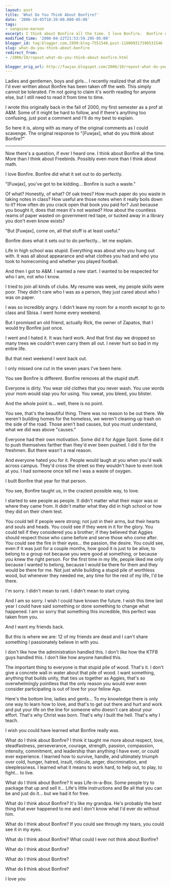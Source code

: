 ```yaml
---
layout: post
title: 'What Do You Think About Bonfire?'
date: '2006-10-05T18:39:00.000-05:00'
tags:
- sanguine-maroon
excerpt: I think about Bonfire all the time. I love Bonfire.  Bonfire did what it set out to do perfectly.
modified_time: '2008-04-22T21:53:59.295-05:00'
blogger_id: tag:blogger.com,1999:blog-7551548.post-116009317398531546
slug: what-do-you-think-about-bonfire
redirect_from: 
- /2006/10/repost-what-do-you-think-about-bonfire.html

blogger_orig_url: http://fuwjax.blogspot.com/2006/10/repost-what-do-you-think-about-bonfire.html
---
```


Ladies and gentlemen, boys and girls... I recently realized that all the stuff I'd ever written about Bonfire has been taken off the web.  This simply cannot be tolerated.  I'm not going to claim it's worth reading for anyone else, but I still need to read it from time to time.

I wrote this originally back in the fall of 2000, my first semester as a prof at A&M.  Some of it might be hard to follow, and if there's anything too confusing, just post a comment and I'll do my best to explain.

So here it is, along with as many of the original comments as I could scavenge.  The original response to "[Fuwjax], what do you think about Bonfire?"

---

Now there's a question, if ever I heard one.  I think about Bonfire all the time.  More than I think about Freebirds.  Possibly even more than I think about math.

I love Bonfire.  Bonfire did what it set out to do perfectly.

"[Fuwjax], you've got to be kidding... Bonfire is such a waste."

Of what?  Honestly, of what?  Of oak trees?  How much paper do you waste in taking notes in class?  How useful are those notes when it really boils down to it?  How often do you crack open that book you paid for?  Just because you bought it, does that mean it's not wasted?  How about the countless reams of paper wasted on government red tape, or tucked away in a library you don't even know exists?

"But [Fuwjax], come on, all that stuff is at least useful."

Bonfire does what it sets out to do perfectly... let me explain.

Life in high school was stupid.  Everything was about who you hung out with.  It was all about appearance and what clothes you had and who you took to homecoming and whether you played football.

And then I got to A&M.  I wanted a new start.  I wanted to be respected for who I am, not who I know.

I tried to join all kinds of clubs.  My resume was week, my people skills were poor.  They didn't care who I was as a person, they just cared about who I was on paper.

I was so incredibly angry.  I didn't leave my room for a month except to go to class and Sbisa.  I went home every weekend.

But I promised an old friend, actually Rick, the owner of Zapatos, that I would try Bonfire just once.

I went and I hated it.  It was hard work.  And that first day we dropped so many trees we couldn't even carry them all out.  I never hurt so bad in my entire life.

But that next weekend I went back out.

I only missed one cut in the seven years I've been here.

You see Bonfire is different.  Bonfire removes all the stupid stuff.

Everyone is dirty.  You wear old clothes that you never wash.  You use words your mom would slap you for using.  You sweat, you bleed, you blister.

And the whole point is... well, there is no point.

You see, that's the beautiful thing.  There was no reason to be out there.  We weren't building homes for the homeless, we weren't cleaning up trash on the side of the road.  Those aren't bad causes, but you must understand, what we did was above "causes."

Everyone had their own motivation.  Some did it for Aggie Spirit.  Some did it to push themselves farther than they'd ever been pushed.  I did it for the freshmen.  But there wasn't a real reason.

And everyone hated you for it.  People would laugh at you when you'd walk across campus.  They'd cross the street so they wouldn't have to even look at you.  I had someone once tell me I was a waste of oxygen.  

I built Bonfire that year for that person.

You see, Bonfire taught us, in the craziest possible way, to love.

I started to see people as people.  It didn't matter what their major was or where they came from.  It didn't matter what they did in high school or how they did on their chem test.

You could tell if people were strong; not just in their arms, but their hearts and souls and heads.  You could see if they were in it for the glory.  You could tell if they considered you a brother; if they believed that Aggies should respect those who came before and serve those who come after.  You could see the fire in their eyes... the passion, the desire.  You could see, even if it was just for a couple months, how good it is just to be alive, to belong to a group not because you were good at something, or because you knew the right person.  For the first time in my life, people liked me only because I wanted to belong, because I would be there for them and they would be there for me. Not just while building a stupid pile of worthless wood, but whenever they needed me, any time for the rest of my life, I'd be there.

I'm sorry.  I didn't mean to rant.  I didn't mean to start crying.

And I am so sorry.  I wish I could have known the future.  I wish this time last year I could have said something or done something to change what happened.  I am so sorry that something this incredible, this perfect was taken from you.

And I want my friends back.

But this is where we are: 12 of my friends are dead and I can't share something I passionately believe in with you.

I don't like how the administration handled this.  I don't like how the KTFB guys handled this.  I don't like how anyone handled this.

The important thing to everyone is that stupid pile of wood.  That's it.  I don't give a concrete wall in water about that pile of wood.  I want something, anything that builds unity, that ties us together as Aggies, that's so overwhelmingly pointless that the only reason you would ever even consider participating is out of love for your fellow Ags.

Here's the bottom line, ladies and gents... To my knowledge there is only one way to learn how to love, and that's to get out there and hurt and work and put your life on the line for someone who doesn't care about your effort.  That's why Christ was born.  That's why I built the hell.  That's why I teach.

I wish you could have learned what Bonfire really was.

What do I think about Bonfire?  I think it taught me more about respect, love, steadfastness, perseverance, courage, strength, passion, compassion, intensity, commitment, and leadership than anything I have ever, or could ever experience.  I learned how to survive, handle, and ultimately triumph over cold, hunger, hatred, insult, ridicule, anger, discrimination, and sleeplessness.  I learned what it means to work hard, to help out, to play, to fight... to live.

What do I think about Bonfire?  It was Life-in-a-Box.  Some people try to package that up and sell it...  Life's little instructions and Be all that you can be and just do it... but we had it for free.

What do I think about Bonfire?  It's like my grandpa.  He's probably the best thing that ever happened to me and I don't know what I'd ever do without him.

What do I think about Bonfire?  If you could see through my tears, you could see it in my eyes.

What do I think about Bonfire?  What could I ever not think about Bonfire?

What do I think about Bonfire?

What do I think about Bonfire?

What do **I** think about Bonfire?

I love you
